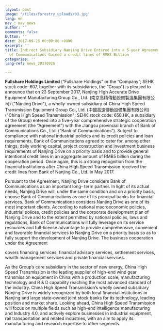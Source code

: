 ```yaml
---
layout: post
image: "/files/forestry_uploads/03.jpg"
lang: en
nav_: nav_news
author: ''
comments: false
button: ''
date: 2017-09-26 00:00:00 +0800
excerpt: ''
title: Indirect Subsidiary Nanjing Drive Entered into a 5-year Agreement with Bank
  of Communications Gained a credit lines of RMB5 Billion
categories: ''
lang-ref: news_20170926

---
```

**Fullshare Holdings Limited** (“Fullshare Holdings” or the “Company”; SEHK stock code: 607, together with its subsidiaries, the “Group”) is pleased to announce that on 23 September 2017, Nanjing High Accurate Drive Equipment Manufacturing Group Co., Ltd. (南京高精傳動設備製造集團有限公司) ("Nanjing Drive"), a wholly-owned subsidiary of China High Speed Transmission Equipment Group Co., Ltd. (中國高速傳動設備集團有限公司) ("China High Speed Transmission"; SEHK stock code: 658.HK, a subsidiary of the Group) entered into a five-year comprehensive strategic cooperation agreement (the “Agreement”) with the Jiangsu provincial branch of Bank of Communications Co., Ltd. (“Bank of Communications”). Subject to compliance with national industrial policies and its credit policies and loan requirements, Bank of Communications agreed to cater for, among other things, daily working capital, project construction and investment business requirements of Nanjing Drive on a priority basis and to provide general intentional credit lines in an aggregate amount of RMB5 billion during the cooperation period. Once again, this is a strong recognition from the financial institutions after China High Speed Transmission received the credit lines from Bank of Nanjing Co., Ltd. in May 2017.

Pursuant to the Agreement, Nanjing Drive considers Bank of Communications as an important long- term partner. In light of its actual needs, Nanjing Drive will, under the same condition and on a priority basis, choose Bank of Communications as one of its principal banks for financial services. Bank of Communications considers Nanjing Drive as one of its most important clients. According to national macroeconomic policies, industrial polices, credit policies and the corporate development plan of Nanjing Drive and to the extent permitted by national policies, laws and regulations, Bank of Communications will fully leverage on its service resources and full-license advantage to provide comprehensive, convenient and favorable financial services to Nanjing Drive on a priority basis so as to fully support the development of Nanjing Drive. The business cooperation under the Agreement

covers financing services, financial advisory services, settlement services, wealth management services and private financial services.

As the Group’s core subsidiary in the sector of new energy, China High Speed Transmission is the leading supplier of high-end wind gear transmission equipment in China with a production scale, manufacturing technology and R & D capability reaching the most advanced standard of the industry. China High Speed Transmission’s wholly owned subsidiary Nanjing Drive is widely recognized by both local financial institutions in Nanjing and large state-owned joint stock banks for its technology, leading position and market share. Looking ahead, China High Speed Transmission will focus on multiple fields such as high-end intelligence manufacturing and Industry 4.0, and actively explore businesses in industrial equipment, rail transportation and related industries, with an aim to apply its manufacturing and research expertise to other segments.